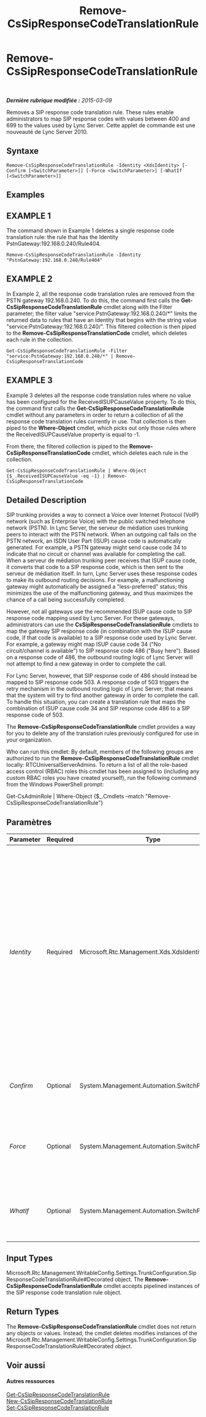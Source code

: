 ﻿---
title: Remove-CsSipResponseCodeTranslationRule
TOCTitle: Remove-CsSipResponseCodeTranslationRule
ms:assetid: beb5f508-5f90-46ee-b5c5-7da8781420e0
ms:mtpsurl: https://technet.microsoft.com/fr-fr/library/Gg412932(v=OCS.15)
ms:contentKeyID: 49298692
ms.date: 05/20/2016
mtps_version: v=OCS.15
ms.translationtype: HT
---

# Remove-CsSipResponseCodeTranslationRule

 

_**Dernière rubrique modifiée :** 2015-03-09_

Removes a SIP response code translation rule. These rules enable administrators to map SIP response codes with values between 400 and 699 to the values used by Lync Server. Cette applet de commande est une nouveauté de Lync Server 2010.

## Syntaxe

    Remove-CsSipResponseCodeTranslationRule -Identity <XdsIdentity> [-Confirm [<SwitchParameter>]] [-Force <SwitchParameter>] [-WhatIf [<SwitchParameter>]]

## Examples

## EXAMPLE 1

The command shown in Example 1 deletes a single response code translation rule: the rule that has the Identity PstnGateway:192.168.0.240/Rule404.

    Remove-CsSipResponseCodeTranslationRule -Identity "PstnGateway:192.168.0.240/Rule404"

## EXAMPLE 2

In Example 2, all the response code translation rules are removed from the PSTN gateway 192.168.0.240. To do this, the command first calls the **Get-CsSipResponseCodeTranslationRule** cmdlet along with the Filter parameter; the filter value "service:PstnGateway:192.168.0.240/\*" limits the returned data to rules that have an Identity that begins with the string value "service:PstnGateway:192.168.0.240/". This filtered collection is then piped to the **Remove-CsSipResponseTranslationCode** cmdlet, which deletes each rule in the collection.

    Get-CsSipResponseCodeTranslationRule -Filter "service:PstnGateway:192.168.0.240/*" | Remove-CsSipResponseTranslationCode

## EXAMPLE 3

Example 3 deletes all the response code translation rules where no value has been configured for the ReceivedISUPCauseValue property. To do this, the command first calls the **Get-CsSipResponseCodeTranslationRule** cmdlet without any parameters in order to return a collection of all the response code translation rules currently in use. That collection is then piped to the **Where-Object** cmdlet, which picks out only those rules where the ReceivedISUPCauseValue property is equal to -1.

From there, the filtered collection is piped to the **Remove-CsSipResponseTranslationCode** cmdlet, which deletes each rule in the collection.

    Get-CsSipResponseCodeTranslationRule | Where-Object {$_.ReceivedISUPCauseValue -eq -1} | Remove-CsSipResponseTranslationCode

## Detailed Description

SIP trunking provides a way to connect a Voice over Internet Protocol (VoIP) network (such as Enterprise Voice) with the public switched telephone network (PSTN). In Lync Server, the serveur de médiation uses trunking peers to interact with the PSTN network. When an outgoing call fails on the PSTN network, an ISDN User Part (ISUP) cause code is automatically generated. For example, a PSTN gateway might send cause code 34 to indicate that no circuit or channel was available for completing the call. When a serveur de médiation trunking peer receives that ISUP cause code, it converts that code to a SIP response code, which is then sent to the serveur de médiation itself. In turn, Lync Server uses these response codes to make its outbound routing decisions. For example, a malfunctioning gateway might automatically be assigned a "less-preferred" status; this minimizes the use of the malfunctioning gateway, and thus maximizes the chance of a call being successfully completed.

However, not all gateways use the recommended ISUP cause code to SIP response code mapping used by Lync Server. For these gateways, administrators can use the **CsSipResponseCodeTranslationRule** cmdlets to map the gateway SIP response code (in combination with the ISUP cause code, if that code is available) to a SIP response code used by Lync Server. For example, a gateway might map ISUP cause code 34 ("No circuit/channel is available") to SIP response code 486 ("Busy here"). Based on a response code of 486, the outbound routing logic of Lync Server will not attempt to find a new gateway in order to complete the call.

For Lync Server, however, that SIP response code of 486 should instead be mapped to SIP response code 503. A response code of 503 triggers the retry mechanism in the outbound routing logic of Lync Server; that means that the system will try to find another gateway in order to complete the call. To handle this situation, you can create a translation rule that maps the combination of ISUP cause code 34 and SIP response code 486 to a SIP response code of 503.

The **Remove-CsSipResponseCodeTranslationRule** cmdlet provides a way for you to delete any of the translation rules previously configured for use in your organization.

Who can run this cmdlet: By default, members of the following groups are authorized to run the **Remove-CsSipResponseCodeTranslationRule** cmdlet locally: RTCUniversalServerAdmins. To return a list of all the role-based access control (RBAC) roles this cmdlet has been assigned to (including any custom RBAC roles you have created yourself), run the following command from the Windows PowerShell prompt:

Get-CsAdminRole | Where-Object {$\_.Cmdlets –match "Remove-CsSipResponseCodeTranslationRule"}

## Paramètres


<table>
<colgroup>
<col style="width: 25%" />
<col style="width: 25%" />
<col style="width: 25%" />
<col style="width: 25%" />
</colgroup>
<thead>
<tr class="header">
<th>Parameter</th>
<th>Required</th>
<th>Type</th>
<th>Description</th>
</tr>
</thead>
<tbody>
<tr class="odd">
<td><p><em>Identity</em></p></td>
<td><p>Required</p></td>
<td><p>Microsoft.Rtc.Management.Xds.XdsIdentity</p></td>
<td><p>Unique identifier for the translation rule to be removed. The identity for a translation rule consists of two parts: the scope where the rule was configured and the name given to the rule when it was created. For example, a translation rule named Rule404 that was created at the global scope would have an Identity that looked like this: global/Rule404.</p></td>
</tr>
<tr class="even">
<td><p><em>Confirm</em></p></td>
<td><p>Optional</p></td>
<td><p>System.Management.Automation.SwitchParameter</p></td>
<td><p>Vous demande confirmation avant d’exécuter la commande.</p></td>
</tr>
<tr class="odd">
<td><p><em>Force</em></p></td>
<td><p>Optional</p></td>
<td><p>System.Management.Automation.SwitchParameter</p></td>
<td><p>Suppresses the display of any non-fatal error message that might occur when running the command.</p></td>
</tr>
<tr class="even">
<td><p><em>WhatIf</em></p></td>
<td><p>Optional</p></td>
<td><p>System.Management.Automation.SwitchParameter</p></td>
<td><p>Décrit ce qui se passe si vous exécutez la commande sans l’exécuter réellement.</p></td>
</tr>
</tbody>
</table>


## Input Types

Microsoft.Rtc.Management.WritableConfig.Settings.TrunkConfiguration.SipResponseCodeTranslationRule\#Decorated object. The **Remove-CsSipResponseCodeTranslationRule** cmdlet accepts pipelined instances of the SIP response code translation rule object.

## Return Types

The **Remove-CsSipResponseCodeTranslationRule** cmdlet does not return any objects or values. Instead, the cmdlet deletes modifies instances of the Microsoft.Rtc.Management.WritableConfig.Settings.TrunkConfiguration.SipResponseCodeTranslationRule\#Decorated object.

## Voir aussi

#### Autres ressources

[Get-CsSipResponseCodeTranslationRule](get-cssipresponsecodetranslationrule.md)  
[New-CsSipResponseCodeTranslationRule](new-cssipresponsecodetranslationrule.md)  
[Set-CsSipResponseCodeTranslationRule](set-cssipresponsecodetranslationrule.md)

